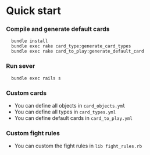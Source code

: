# Quick start

### Compile and generate default cards

```
  bundle install
  bundle exec rake card_type:generate_card_types
  bundle exec rake card_to_play:generate_default_card
```

### Run sever

```
  bundle exec rails s
```

### Custom cards

- You can define all objects in `card_objects.yml`
- You can define all types in `card_types.yml`
- You can define default cards in `card_to_play.yml`

### Custom fight rules

- You can custom the fight rules in `lib fight_rules.rb`
